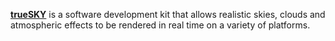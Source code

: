 [**trueSKY**](https://simul.co/) is a software development kit that allows realistic skies, clouds and atmospheric effects to be rendered in real time on a variety of platforms.